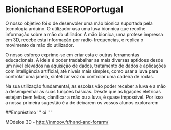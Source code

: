 # Bionichand ESEROPortugal
O nosso objetivo foi o de desenvoler uma mão bionica suportada pela tecnologia arduino. O utilizador usa uma luva bionnica que recolhe informação sobre a mão do utiliador. A mão bionica, uma protese impressa em 3D, recebe esta informação por radio-frequencias, e replica o movimento da mão do utilizador.


O nosso esforço exprime-se em criar esta e outras ferramentas educacionais. A ideia é poder tradabalhar as mais diversas aptidoes desde um nível elevados na aquisição de dados, tratamento de dados e aplicações com inteligência artificial, até niveis mais simples, como usar a luva para controlar uma janela, sintetizar voz ou controlar uma cadeira de rodas.

Na sua utilização fundamental, as escolas vão poder receber a luva e a mão a desempenhar as suas funções básicas. Desde que as ligações elétricas estejam bem feitas, danificar a mão ou a luva, é quase impossível. Por isso a nossa primeira sugestão é a de deixarem os vossos alunos explorarem


##Empréstimo
'''
oi
'''



MOdelos 3D - http://inmoov.fr/hand-and-forarm/
